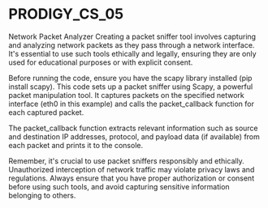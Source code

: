 # PRODIGY_CS_05
Network Packet Analyzer Creating a packet sniffer tool involves capturing and analyzing network packets as they pass through a network interface. It's essential to use such tools ethically and legally, ensuring they are only used for educational purposes or with explicit consent.

Before running the code, ensure you have the scapy library installed (pip install scapy). This code sets up a packet sniffer using Scapy, a powerful packet manipulation tool. It captures packets on the specified network interface (eth0 in this example) and calls the packet_callback function for each captured packet.

The packet_callback function extracts relevant information such as source and destination IP addresses, protocol, and payload data (if available) from each packet and prints it to the console.

Remember, it's crucial to use packet sniffers responsibly and ethically. Unauthorized interception of network traffic may violate privacy laws and regulations. Always ensure that you have proper authorization or consent before using such tools, and avoid capturing sensitive information belonging to others.
